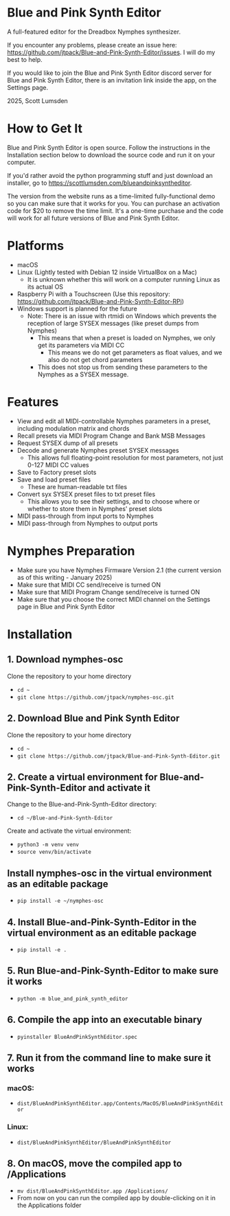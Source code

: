 # Blue and Pink Synth Editor
A full-featured editor for the Dreadbox Nymphes synthesizer. 

If you encounter any problems, please create an issue here: https://github.com/jtpack/Blue-and-Pink-Synth-Editor/issues.
I will do my best to help.

If you would like to join the Blue and Pink Synth Editor discord server for Blue and Pink Synth Editor, there is an invitation link inside the app, on the Settings page.

2025, Scott Lumsden


# How to Get It

Blue and Pink Synth Editor is open source.
Follow the instructions in the Installation section below to download the source code and run it on your computer.

If you'd rather avoid the python programming stuff and just download an installer, go to https://scottlumsden.com/blueandpinksyntheditor. 

The version from the website runs as a time-limited fully-functional demo so you can make sure that it works for you.
You can purchase an activation code for $20 to remove the time limit. It's a one-time purchase and the code will work for all future versions of Blue and Pink Synth Editor.


# Platforms

- macOS
- Linux (Lightly tested with Debian 12 inside VirtualBox on a Mac)
  - It is unknown whether this will work on a computer running Linux as its actual OS
- Raspberry Pi with a Touchscreen (Use this repository: https://github.com/jtpack/Blue-and-Pink-Synth-Editor-RPi)
- Windows support is planned for the future
  - Note: There is an issue with rtmidi on Windows which prevents the reception of large SYSEX messages (like preset dumps from Nymphes)
    - This means that when a preset is loaded on Nymphes, we only get its parameters via MIDI CC
      - This means we do not get parameters as float values, and we also do not get chord parameters
    - This does not stop us from sending these parameters to the Nymphes as a SYSEX message.


# Features

- View and edit all MIDI-controllable Nymphes parameters in a preset, including modulation matrix and chords
- Recall presets via MIDI Program Change and Bank MSB Messages
- Request SYSEX dump of all presets
- Decode and generate Nymphes preset SYSEX messages
  - This allows full floating-point resolution for most parameters, not just 0-127 MIDI CC values
- Save to Factory preset slots
- Save and load preset files
  - These are human-readable txt files
- Convert syx SYSEX preset files to txt preset files
  - This allows you to see their settings, and to choose where or whether to store them in Nymphes' preset slots
- MIDI pass-through from input ports to Nymphes
- MIDI pass-through from Nymphes to output ports


# Nymphes Preparation
- Make sure you have Nymphes Firmware Version 2.1 (the current version as of this writing - January 2025)
- Make sure that MIDI CC send/receive is turned ON
- Make sure that MIDI Program Change send/receive is turned ON
- Make sure that you choose the correct MIDI channel on the Settings page in Blue and Pink Synth Editor

  
# Installation

## 1. Download nymphes-osc

Clone the repository to your home directory
- `cd ~`
- `git clone https://github.com/jtpack/nymphes-osc.git`

## 2. Download Blue and Pink Synth Editor
Clone the repository to your home directory
- `cd ~`
- `git clone https://github.com/jtpack/Blue-and-Pink-Synth-Editor.git`

## 2. Create a virtual environment for Blue-and-Pink-Synth-Editor and activate it
Change to the Blue-and-Pink-Synth-Editor directory:
  - `cd ~/Blue-and-Pink-Synth-Editor`

Create and activate the virtual environment:
- `python3 -m venv venv`
- `source venv/bin/activate`

## Install nymphes-osc in the virtual environment as an editable package
  - `pip install -e ~/nymphes-osc`

## 4. Install Blue-and-Pink-Synth-Editor in the virtual environment as an editable package
- `pip install -e .`

## 5. Run Blue-and-Pink-Synth-Editor to make sure it works
- `python -m blue_and_pink_synth_editor`

## 6. Compile the app into an executable binary
- `pyinstaller BlueAndPinkSynthEditor.spec`

## 7. Run it from the command line to make sure it works

### macOS:
- `dist/BlueAndPinkSynthEditor.app/Contents/MacOS/BlueAndPinkSynthEditor`

### Linux:
- `dist/BlueAndPinkSynthEditor/BlueAndPinkSynthEditor`

## 8. On macOS, move the compiled app to /Applications
- `mv dist/BlueAndPinkSynthEditor.app /Applications/`
- From now on you can run the compiled app by double-clicking on it in the Applications folder
